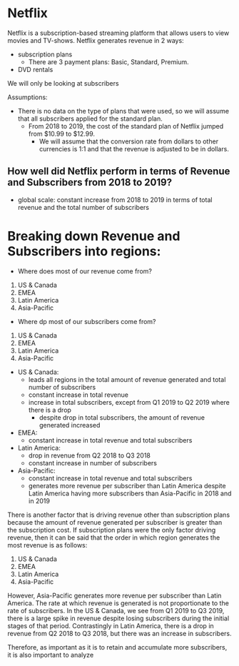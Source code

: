 # Netflix

Netflix is a subscription-based streaming platform that allows users to view movies and TV-shows.
Netflix generates revenue in 2 ways:
- subscription plans
  - There are 3 payment plans: Basic, Standard, Premium.
- DVD rentals

We will only be looking at subscribers

Assumptions:
- There is no data on the type of plans that were used, so we will assume that all subscribers applied for the standard plan.
  - From 2018 to 2019, the cost of the standard plan of Netflix jumped from $10.99 to $12.99.
    - We will assume that the conversion rate from dollars to other currencies is 1:1 and that the revenue is adjusted to be in dollars.


## How well did Netflix perform in terms of Revenue and Subscribers from 2018 to 2019?
- global scale: constant increase from 2018 to 2019 in terms of total revenue and the total number of subscribers


# Breaking down Revenue and Subscribers into regions: 

- Where does most of our revenue come from?
1. US & Canada
2. EMEA
3. Latin America
4. Asia-Pacific

- Where dp most of our subscribers come from?
1. US & Canada
2. EMEA
3. Latin America
4. Asia-Pacific


  - US & Canada:
    - leads all regions in the total amount of revenue generated and total number of subscribers
    - constant increase in total revenue
    - increase in total subscribers, except from Q1 2019 to Q2 2019 where there is a drop
      - despite drop in total subscribers, the amount of revenue generated increased
  - EMEA: 
     - constant increase in total revenue and total subscribers
  - Latin America:
     - drop in revenue from Q2 2018 to Q3 2018
     - constant increase in number of subscribers
  - Asia-Pacific:
     - constant increase in total revenue and total subscribers
     - generates more revenue per subscriber than Latin America despite Latin America having more subscribers than Asia-Pacific in 2018 and in 2019

There is another factor that is driving revenue other than subscription plans because the amount of revenue generated per subscriber is greater than the subscription cost. If subscription plans were the only factor driving revenue, then it can be said that the order in which region generates the most revenue is as follows:
  1. US & Canada
  2. EMEA
  3. Latin America
  4. Asia-Pacific
  
However, Asia-Pacific generates more revenue per subscriber than Latin America. The rate at which revenue is generated is not proportionate to the rate of subscribers. In the US & Canada, we see from Q1 2019 to Q3 2019, there is a large spike in revenue despite losing subscribers during the initial stages of that period. Contrastingly in Latin America, there is a drop in revenue from Q2 2018 to Q3 2018, but there was an increase in subscribers. 

Therefore, as important as it is to retain and accumulate more subscribers, it is also important to analyze 
